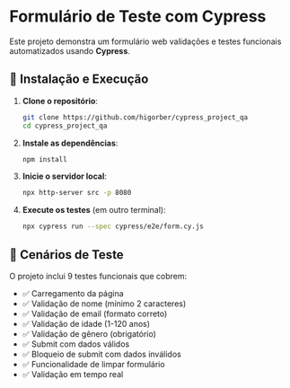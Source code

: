 # Formulário de Teste com Cypress

Este projeto demonstra um formulário web validações e testes funcionais automatizados usando **Cypress**.

## 🔧 Instalação e Execução

1. **Clone o repositório**:
   ```bash
   git clone https://github.com/higorber/cypress_project_qa
   cd cypress_project_qa
   ```

2. **Instale as dependências**:
   ```bash
   npm install
   ```

3. **Inicie o servidor local**:
   ```bash
   npx http-server src -p 8080
   ```

4. **Execute os testes** (em outro terminal):
   ```bash
   npx cypress run --spec cypress/e2e/form.cy.js
   ```

## 🧪 Cenários de Teste

O projeto inclui 9 testes funcionais que cobrem:

- ✅ Carregamento da página
- ✅ Validação de nome (mínimo 2 caracteres)
- ✅ Validação de email (formato correto)
- ✅ Validação de idade (1-120 anos)
- ✅ Validação de gênero (obrigatório)
- ✅ Submit com dados válidos
- ✅ Bloqueio de submit com dados inválidos
- ✅ Funcionalidade de limpar formulário
- ✅ Validação em tempo real
